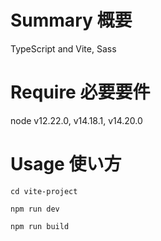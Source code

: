 # Summary 概要
TypeScript and Vite, Sass

# Require 必要要件
node v12.22.0, v14.18.1, v14.20.0

# Usage 使い方

`cd vite-project`

`npm run dev`

`npm run build`
